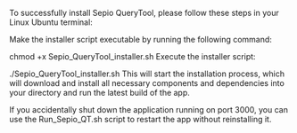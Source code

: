 
To successfully install Sepio QueryTool, please follow these steps in your Linux Ubuntu terminal:

Make the installer script executable by running the following command:

chmod +x Sepio_QueryTool_installer.sh
Execute the installer script:

./Sepio_QueryTool_installer.sh
This will start the installation process, which will download and install all necessary components and dependencies into your directory and run the latest build of the app.

If you accidentally shut down the application running on port 3000, you can use the Run_Sepio_QT.sh script to restart the app without reinstalling it.

